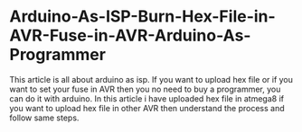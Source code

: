 # Arduino-As-ISP-Burn-Hex-File-in-AVR-Fuse-in-AVR-Arduino-As-Programmer
This article is all about arduino as isp.  If you want to upload hex file or if you want to set your fuse in AVR then you no need to buy a programmer, you can do it with arduino.  In this article i have uploaded hex file in atmega8 if you want to upload hex file in other AVR then understand the process and follow same steps.

